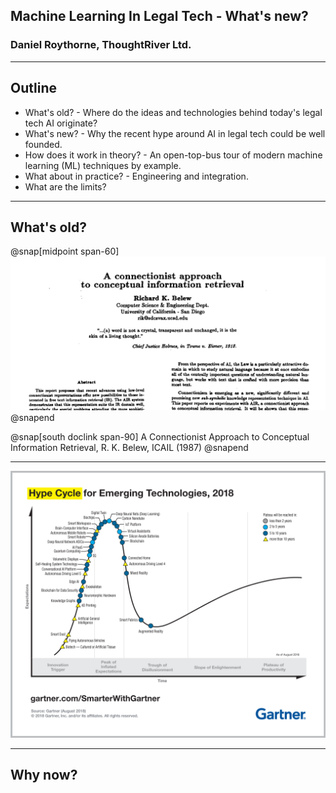 ## Machine Learning In Legal Tech - What's new?

### Daniel Roythorne, ThoughtRiver Ltd.

---

## Outline

- What's old? - Where do the ideas and technologies behind today's legal tech AI originate?
- What's new? - Why the recent hype around AI in legal tech could be well founded. 
- How does it work in theory? - An open-top-bus tour of modern machine learning (ML) techniques by example.
- What about in practice? - Engineering and integration.
- What are the limits?

---

## What's old?

@snap[midpoint span-60]
![Belew (1987)](assets/img/belew_1987_title.png)
@snapend

@snap[south doclink span-90]
A Connectionist Approach to Conceptual Information Retrieval, R. K. Belew, ICAIL (1987)
@snapend

---

![Gartner (2018)](assets/img/gartner_hype_cycle.png)

---

## Why now?



